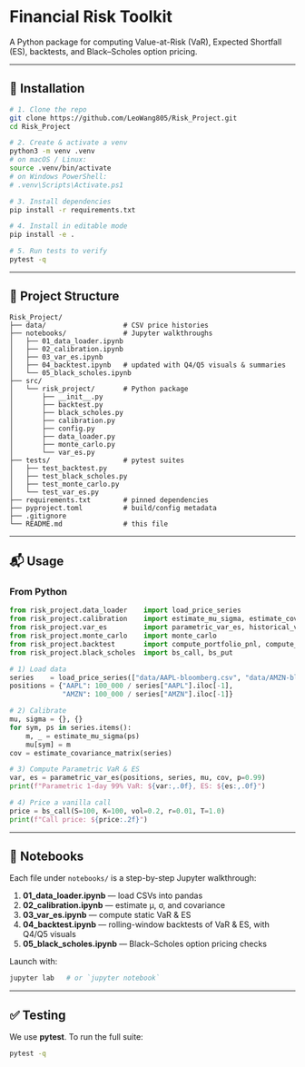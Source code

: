# Financial Risk Toolkit

A Python package for computing Value-at-Risk (VaR), Expected Shortfall (ES), backtests, and Black–Scholes option pricing.

---

## 🌂 Installation

```bash
# 1. Clone the repo
git clone https://github.com/LeoWang805/Risk_Project.git
cd Risk_Project

# 2. Create & activate a venv
python3 -m venv .venv
# on macOS / Linux:
source .venv/bin/activate  
# on Windows PowerShell:
# .venv\Scripts\Activate.ps1

# 3. Install dependencies
pip install -r requirements.txt

# 4. Install in editable mode
pip install -e .

# 5. Run tests to verify
pytest -q
```

---

## 📁 Project Structure

```
Risk_Project/
├── data/                   # CSV price histories
├── notebooks/              # Jupyter walkthroughs
│   ├── 01_data_loader.ipynb
│   ├── 02_calibration.ipynb
│   ├── 03_var_es.ipynb
│   ├── 04_backtest.ipynb   # updated with Q4/Q5 visuals & summaries
│   └── 05_black_scholes.ipynb
├── src/
│   └── risk_project/       # Python package
│       ├── __init__.py
│       ├── backtest.py
│       ├── black_scholes.py
│       ├── calibration.py
│       ├── config.py
│       ├── data_loader.py
│       ├── monte_carlo.py
│       └── var_es.py
├── tests/                  # pytest suites
│   ├── test_backtest.py
│   ├── test_black_scholes.py
│   ├── test_monte_carlo.py
│   └── test_var_es.py
├── requirements.txt        # pinned dependencies
├── pyproject.toml          # build/config metadata
├── .gitignore
└── README.md               # this file
```

---

## 📬 Usage

### From Python

```python
from risk_project.data_loader    import load_price_series
from risk_project.calibration    import estimate_mu_sigma, estimate_covariance_matrix
from risk_project.var_es         import parametric_var_es, historical_var_es
from risk_project.monte_carlo    import monte_carlo
from risk_project.backtest       import compute_portfolio_pnl, compute_exceptions, kupiec_test
from risk_project.black_scholes  import bs_call, bs_put

# 1) Load data
series    = load_price_series(["data/AAPL-bloomberg.csv", "data/AMZN-bloomberg.csv"])
positions = {"AAPL": 100_000 / series["AAPL"].iloc[-1],
             "AMZN": 100_000 / series["AMZN"].iloc[-1]}

# 2) Calibrate
mu, sigma = {}, {}
for sym, ps in series.items():
    m, _ = estimate_mu_sigma(ps)
    mu[sym] = m
cov = estimate_covariance_matrix(series)

# 3) Compute Parametric VaR & ES
var, es = parametric_var_es(positions, series, mu, cov, p=0.99)
print(f"Parametric 1-day 99% VaR: ${var:,.0f}, ES: ${es:,.0f}")

# 4) Price a vanilla call
price = bs_call(S=100, K=100, vol=0.2, r=0.01, T=1.0)
print(f"Call price: ${price:.2f}")
```

---

## 📑 Notebooks

Each file under `notebooks/` is a step-by-step Jupyter walkthrough:

1. **01\_data\_loader.ipynb**   — load CSVs into pandas
2. **02\_calibration.ipynb**   — estimate μ, σ, and covariance
3. **03\_var\_es.ipynb**        — compute static VaR & ES
4. **04\_backtest.ipynb**      — rolling-window backtests of VaR & ES, with Q4/Q5 visuals
5. **05\_black\_scholes.ipynb** — Black–Scholes option pricing checks

Launch with:

```bash
jupyter lab   # or `jupyter notebook`
```

---

## ✅ Testing

We use **pytest**. To run the full suite:

```bash
pytest -q
```
